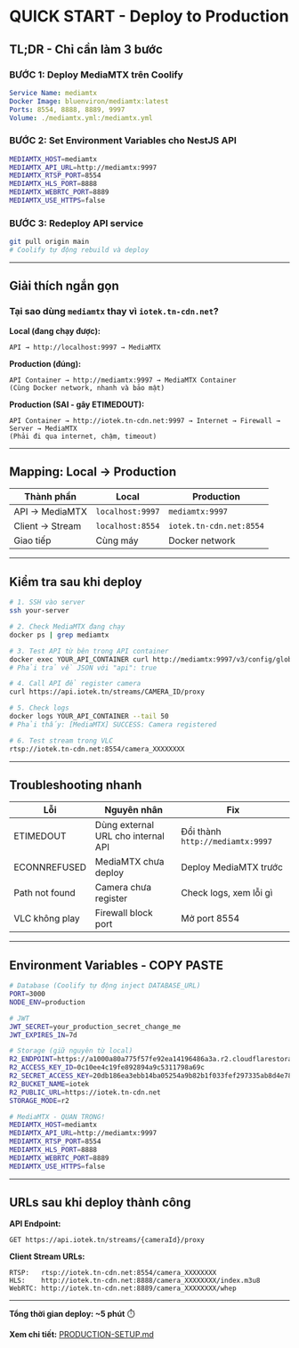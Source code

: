 # QUICK START - Deploy to Production

## TL;DR - Chỉ cần làm 3 bước

### BƯỚC 1: Deploy MediaMTX trên Coolify

```yaml
Service Name: mediamtx
Docker Image: bluenviron/mediamtx:latest
Ports: 8554, 8888, 8889, 9997
Volume: ./mediamtx.yml:/mediamtx.yml
```

### BƯỚC 2: Set Environment Variables cho NestJS API

```bash
MEDIAMTX_HOST=mediamtx
MEDIAMTX_API_URL=http://mediamtx:9997
MEDIAMTX_RTSP_PORT=8554
MEDIAMTX_HLS_PORT=8888
MEDIAMTX_WEBRTC_PORT=8889
MEDIAMTX_USE_HTTPS=false
```

### BƯỚC 3: Redeploy API service

```bash
git pull origin main
# Coolify tự động rebuild và deploy
```

---

## Giải thích ngắn gọn

### Tại sao dùng `mediamtx` thay vì `iotek.tn-cdn.net`?

**Local (đang chạy được):**
```
API → http://localhost:9997 → MediaMTX
```

**Production (đúng):**
```
API Container → http://mediamtx:9997 → MediaMTX Container
(Cùng Docker network, nhanh và bảo mật)
```

**Production (SAI - gây ETIMEDOUT):**
```
API Container → http://iotek.tn-cdn.net:9997 → Internet → Firewall → Server → MediaMTX
(Phải đi qua internet, chậm, timeout)
```

---

## Mapping: Local → Production

| Thành phần | Local | Production |
|-----------|-------|-----------|
| API → MediaMTX | `localhost:9997` | `mediamtx:9997` |
| Client → Stream | `localhost:8554` | `iotek.tn-cdn.net:8554` |
| Giao tiếp | Cùng máy | Docker network |

---

## Kiểm tra sau khi deploy

```bash
# 1. SSH vào server
ssh your-server

# 2. Check MediaMTX đang chạy
docker ps | grep mediamtx

# 3. Test API từ bên trong API container
docker exec YOUR_API_CONTAINER curl http://mediamtx:9997/v3/config/global/get
# Phải trả về JSON với "api": true

# 4. Call API để register camera
curl https://api.iotek.tn/streams/CAMERA_ID/proxy

# 5. Check logs
docker logs YOUR_API_CONTAINER --tail 50
# Phải thấy: [MediaMTX] SUCCESS: Camera registered

# 6. Test stream trong VLC
rtsp://iotek.tn-cdn.net:8554/camera_XXXXXXXX
```

---

## Troubleshooting nhanh

| Lỗi | Nguyên nhân | Fix |
|-----|-----------|-----|
| ETIMEDOUT | Dùng external URL cho internal API | Đổi thành `http://mediamtx:9997` |
| ECONNREFUSED | MediaMTX chưa deploy | Deploy MediaMTX trước |
| Path not found | Camera chưa register | Check logs, xem lỗi gì |
| VLC không play | Firewall block port | Mở port 8554 |

---

## Environment Variables - COPY PASTE

```bash
# Database (Coolify tự động inject DATABASE_URL)
PORT=3000
NODE_ENV=production

# JWT
JWT_SECRET=your_production_secret_change_me
JWT_EXPIRES_IN=7d

# Storage (giữ nguyên từ local)
R2_ENDPOINT=https://a1000a80a775f57fe92ea14196486a3a.r2.cloudflarestorage.com
R2_ACCESS_KEY_ID=0c10ee4c19fe892894a9c5311798a69c
R2_SECRET_ACCESS_KEY=20db186ea3ebb14ba05254a9b82b1f033fef297335ab8d4e7874e90634ca36bb
R2_BUCKET_NAME=iotek
R2_PUBLIC_URL=https://iotek.tn-cdn.net
STORAGE_MODE=r2

# MediaMTX - QUAN TRỌNG!
MEDIAMTX_HOST=mediamtx
MEDIAMTX_API_URL=http://mediamtx:9997
MEDIAMTX_RTSP_PORT=8554
MEDIAMTX_HLS_PORT=8888
MEDIAMTX_WEBRTC_PORT=8889
MEDIAMTX_USE_HTTPS=false
```

---

## URLs sau khi deploy thành công

**API Endpoint:**
```
GET https://api.iotek.tn/streams/{cameraId}/proxy
```

**Client Stream URLs:**
```
RTSP:   rtsp://iotek.tn-cdn.net:8554/camera_XXXXXXXX
HLS:    http://iotek.tn-cdn.net:8888/camera_XXXXXXXX/index.m3u8
WebRTC: http://iotek.tn-cdn.net:8889/camera_XXXXXXXX/whep
```

---

**Tổng thời gian deploy: ~5 phút** ⏱️

**Xem chi tiết:** [PRODUCTION-SETUP.md](./PRODUCTION-SETUP.md)
